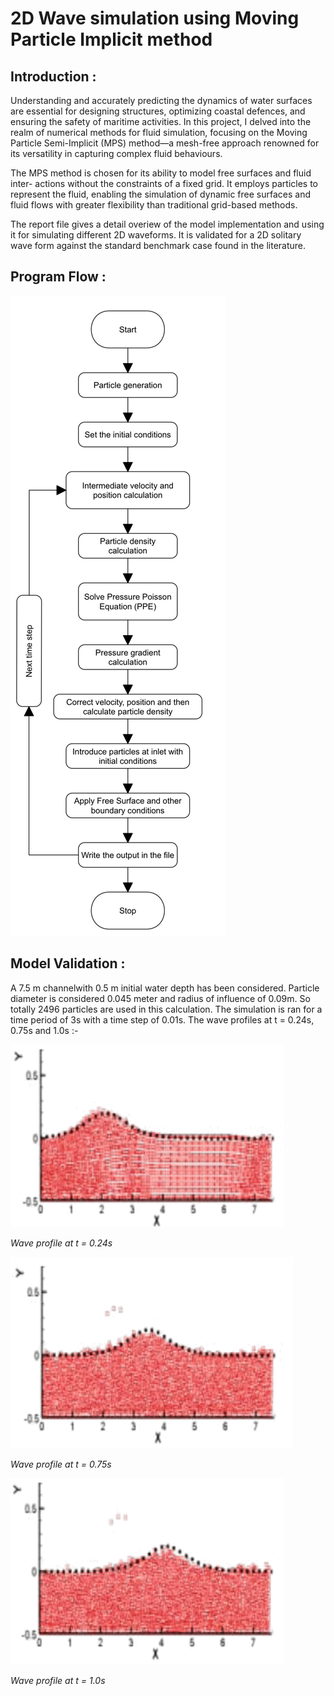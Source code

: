 # 2D Wave simulation using Moving Particle Implicit method

## Introduction :
Understanding and accurately predicting the dynamics of water surfaces are essential for designing structures, optimizing coastal defences, and ensuring the safety of maritime activities. In this project, I delved into the realm of numerical methods for fluid simulation, focusing on the Moving Particle Semi-Implicit (MPS) method—a mesh-free approach renowned for its versatility in capturing complex fluid behaviours. 

The MPS method is chosen for its ability to model free surfaces and fluid inter- actions without the constraints of a fixed grid. It employs particles to represent the fluid, enabling the simulation of dynamic free surfaces and fluid flows with greater flexibility than traditional grid-based methods.

The report file gives a detail overiew of the model implementation and using it for simulating different 2D waveforms. It is validated for a 2D solitary wave form against the standard benchmark case found in the literature.

## Program Flow :
![Alt text describing the image](images/Flow_Chart.jpg)

## Model Validation :
A 7.5 m channelwith 0.5 m initial water depth has been considered. Particle diameter is considered 0.045 meter and radius of influence of 0.09m. So totally 2496 particles are used in this calculation. The simulation is ran for a time period of 3s with a time step of 0.01s. The wave profiles at t = 0.24s, 0.75s and 1.0s :-

![Wave profile at t = 0.24s](images/0.24s=t.png)

*Wave profile at t = 0.24s*

![Wave profile at t = 0.75s](images/0.75s=t.png)

*Wave profile at t = 0.75s*

![Wave profile at t = 1.0s](images/1.0s=t.png)

*Wave profile at t = 1.0s*
